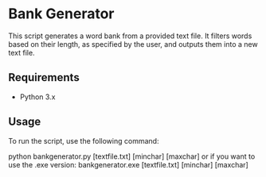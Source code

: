 # Bank Generator

This script generates a word bank from a provided text file. It filters words based on their length, as specified by the user, and outputs them into a new text file.

## Requirements

- Python 3.x

## Usage

To run the script, use the following command:


python bankgenerator.py [textfile.txt] [minchar] [maxchar]
or if you want to use the .exe version:
bankgenerator.exe [textfile.txt] [minchar] [maxchar]
